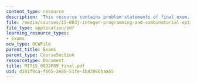 ```yaml
---
content_type: resource
description: 'This resource contains problem statements of final exam. '
file: /media/courses/15-083j-integer-programming-and-combinatorial-optimization-fall-2009/d101f9caf6652e8051fe1b43066baa65_MIT15_083JF09_final.pdf
file_type: application/pdf
learning_resource_types:
- Exams
ocw_type: OCWFile
parent_title: Exams
parent_type: CourseSection
resourcetype: Document
title: MIT15_083JF09_final.pdf
uid: d101f9ca-f665-2e80-51fe-1b43066baa65
---
```

